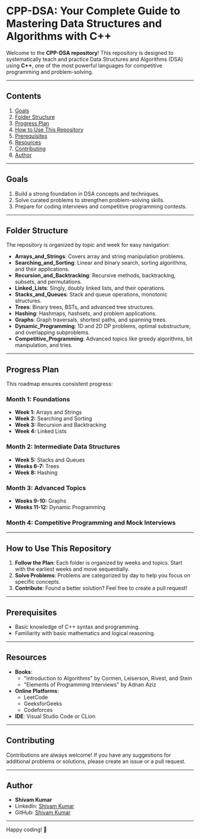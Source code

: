# CPP-DSA: Your Complete Guide to Mastering Data Structures and Algorithms with C++

Welcome to the **CPP-DSA repository**! This repository is designed to systematically teach and practice Data Structures and Algorithms (DSA) using **C++**, one of the most powerful languages for competitive programming and problem-solving.

---

## **Contents**

1. [Goals](#goals)
2. [Folder Structure](#folder-structure)
3. [Progress Plan](#progress-plan)
4. [How to Use This Repository](#how-to-use-this-repository)
5. [Prerequisites](#prerequisites)
6. [Resources](#resources)
7. [Contributing](#contributing)
8. [Author](#author)

---

## **Goals**

1. Build a strong foundation in DSA concepts and techniques.
2. Solve curated problems to strengthen problem-solving skills.
3. Prepare for coding interviews and competitive programming contests.

---

## **Folder Structure**

The repository is organized by topic and week for easy navigation:

- **Arrays_and_Strings**:
  Covers array and string manipulation problems.
- **Searching_and_Sorting**:
  Linear and binary search, sorting algorithms, and their applications.
- **Recursion_and_Backtracking**:
  Recursive methods, backtracking, subsets, and permutations.
- **Linked_Lists**:
  Singly, doubly linked lists, and their operations.
- **Stacks_and_Queues**:
  Stack and queue operations, monotonic structures.
- **Trees**:
  Binary trees, BSTs, and advanced tree structures.
- **Hashing**:
  Hashmaps, hashsets, and problem applications.
- **Graphs**:
  Graph traversals, shortest paths, and spanning trees.
- **Dynamic_Programming**:
  1D and 2D DP problems, optimal substructure, and overlapping subproblems.
- **Competitive_Programming**:
  Advanced topics like greedy algorithms, bit manipulation, and tries.

---

## **Progress Plan**

This roadmap ensures consistent progress:

### **Month 1: Foundations**

- **Week 1:** Arrays and Strings
- **Week 2:** Searching and Sorting
- **Week 3:** Recursion and Backtracking
- **Week 4:** Linked Lists

### **Month 2: Intermediate Data Structures**

- **Week 5:** Stacks and Queues
- **Weeks 6-7:** Trees
- **Week 8:** Hashing

### **Month 3: Advanced Topics**

- **Weeks 9-10:** Graphs
- **Weeks 11-12:** Dynamic Programming

### **Month 4: Competitive Programming and Mock Interviews**

---

## **How to Use This Repository**

1. **Follow the Plan**: Each folder is organized by weeks and topics. Start with the earliest weeks and move sequentially.
2. **Solve Problems**: Problems are categorized by day to help you focus on specific concepts.
3. **Contribute**: Found a better solution? Feel free to create a pull request!

---

## **Prerequisites**

- Basic knowledge of C++ syntax and programming.
- Familiarity with basic mathematics and logical reasoning.

---

## **Resources**

- **Books**:
  - "Introduction to Algorithms" by Cormen, Leiserson, Rivest, and Stein
  - "Elements of Programming Interviews" by Adnan Aziz
- **Online Platforms**:
  - LeetCode
  - GeeksforGeeks
  - Codeforces
- **IDE**: Visual Studio Code or CLion

---

## **Contributing**

Contributions are always welcome! If you have any suggestions for additional problems or solutions, please create an issue or a pull request.

---

## **Author**

- **Shivam Kumar**
- LinkedIn: [Shivam Kumar](https://linkedin.com/in/shivam-kumar)
- GitHub: [Shivam Kumar](https://github.com/your-github-profile)

---

Happy coding! 🚀

